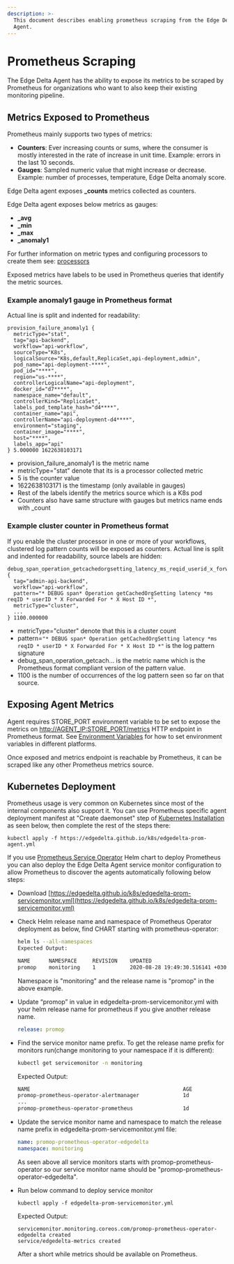 ```yaml
---
description: >-
  This document describes enabling prometheus scraping from the Edge Delta
  Agent.
---
```


# Prometheus Scraping

The Edge Delta Agent has the ability to expose its metrics to be scraped by Prometheus for organizations who want to also keep their existing monitoring pipeline.

## Metrics Exposed to Prometheus

Prometheus mainly supports two types of metrics:

* **Counters**: Ever increasing counts or sums, where the consumer is mostly interested in the rate of increase in unit time. Example: errors in the last 10 seconds.
* **Gauges**: Sampled numeric value that might increase or decrease. Example: number of processes, temperature, Edge Delta anomaly score.

Edge Delta agent exposes **\_counts** metrics collected as counters.

Edge Delta agent exposes below metrics as gauges:

* **\_avg**
* **\_min**
* **\_max**
* **\_anomaly1**

For further information on metric types and configuring processors to create them see: [processors](../configuration/processors.md)

Exposed metrics have labels to be used in Prometheus queries that identify the metric sources.

### Example anomaly1 gauge in Prometheus format

Actual line is split and indented for readability:

```text
provision_failure_anomaly1 {
  metricType="stat",
  tag="api-backend",
  workflow="api-workflow",
  sourceType="K8s",
  logicalSource="K8s,default,ReplicaSet,api-deployment,admin",
  pod_name="api-deployment-****",
  pod_id="****",
  region="us-****",
  controllerLogicalName="api-deployment",
  docker_id="d7****",
  namespace_name="default",
  controllerKind="ReplicaSet",
  labels_pod_template_hash="d4****",
  container_name="api",
  controllerName="api-deployment-d4****",
  environment="staging",
  container_image="****",
  host="****",
  labels_app="api"
} 5.000000 1622638103171
```

* provision\_failure\_anomaly1 is the metric name
* metricType="stat" denote that its is a processor collected metric
* 5 is the counter value
* 1622638103171 is the timestamp \(only available in gauges\)
* Rest of the labels identify the metrics source which is a K8s pod
* Counters also have same structure with gauges but metrics name ends with \_count

### Example cluster counter in Prometheus format

If you enable the cluster processor in one or more of your workflows, clustered log pattern counts will be exposed as counters. Actual line is split and indented for readability, source labels are hidden:

```text
debug_span_operation_getcachedorgsetting_latency_ms_reqid_userid_x_forwarded_for_x_host_id {
  tag="admin-api-backend",
  workflow="api-workflow",
  pattern="* DEBUG span* Operation getCachedOrgSetting latency *ms reqID * userID * X Forwarded For * X Host ID *",
  metricType="cluster",
  ...
} 1100.000000
```

* metricType="cluster" denote that this is a cluster count
* pattern=`"* DEBUG span* Operation getCachedOrgSetting latency *ms reqID * userID * X Forwarded For * X Host ID *"` is the log pattern signature
* debug\_span\_operation\_getcach... is the metric name which is the  Prometheus format compliant version of the pattern value.
* 1100 is the number of occurrences of the log pattern seen so far on that source.

## Exposing Agent Metrics

Agent requires STORE\_PORT environment variable to be set to expose the metrics on [http://AGENT\_IP:STORE\_PORT/metrics](http://AGENT_IP:STORE_PORT/metrics) HTTP endpoint in Prometheus format. See [Environment Variables](../installation/environment-variables.md) for how to set environment variables in different platforms.

Once exposed and metrics endpoint is reachable by Prometheus, it can be scraped like any other Prometheus metrics source.

## Kubernetes Deployment

Prometheus usage is very common on Kubernetes since most of the internal components also support it. You can use Prometheus specific agent deployment manifest at "Create daemonset" step of [Kubernetes Installation](../installation/kubernetes.md) as seen below, then complete the rest of the steps there:

```text
kubectl apply -f https://edgedelta.github.io/k8s/edgedelta-prom-agent.yml
```

If you use [Prometheus Service Operator](https://github.com/prometheus-operator/prometheus-operator) Helm chart to deploy Prometheus you can also deploy the Edge Delta Agent service monitor configuration to allow Prometheus to discover the agents automatically following below steps:

* Download [https://edgedelta.github.io/k8s/edgedelta-prom-servicemonitor.yml](https://edgedelta.github.io/k8s/edgedelta-prom-servicemonitor.yml)
* Check Helm release name and namespace of Prometheus Operator deployment as below, find CHART starting with prometheus-operator:

  ```bash
  helm ls --all-namespaces
  Expected Output:

  NAME      NAMESPACE     REVISION    UPDATED                                 STATUS      CHART                        APP VERSION
  promop    monitoring    1           2020-08-28 19:49:30.516141 +0300 +03    deployed    prometheus-operator-9.3.1    0.38.1
  ```

  Namespace is "monitoring" and the release name is "promop" in the above example.

* Update “promop” in value in edgedelta-prom-servicemonitor.yml with your helm release name for prometheus if you give another release name.

  ```yaml
  release: promop
  ```

* Find the service monitor name prefix. To get the release name prefix for monitors run\(change monitoring to your namespace if it is different\):

  ```bash
  kubectl get servicemonitor -n monitoring
  ```

  Expected Output:

  ```bash
  NAME                                                 AGE
  promop-prometheus-operator-alertmanager              1d
  ...
  promop-prometheus-operator-prometheus                1d
  ```

* Update the service monitor name and namespace to match the release name prefix in edgedelta-prom-servicemonitor.yml file:

  ```yaml
  name: promop-prometheus-operator-edgedelta
  namespace: monitoring
  ```

  As seen above all service monitors starts with promop-prometheus-operator so our service monitor name should be "promop-prometheus-operator-edgedelta".

* Run below command to deploy service monitor

  ```text
  kubectl apply -f edgedelta-prom-servicemonitor.yml
  ```

  Expected Output:

  ```text
  servicemonitor.monitoring.coreos.com/promop-prometheus-operator-edgedelta created
  service/edgedelta-metrics created
  ```

  After a short while metrics should be available on Prometheus.